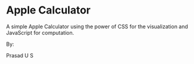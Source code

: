 Apple Calculator
===============

A simple Apple Calculator using the power of CSS for the visualization and JavaScript for computation.

By:

Prasad U S
